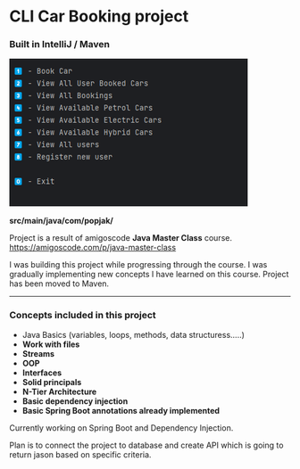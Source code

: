 # CLI Car Booking project
### **Built in IntelliJ / Maven**

![img.png](img.png)

**src/main/java/com/popjak/**


Project is a result of amigoscode **Java Master Class** course.
https://amigoscode.com/p/java-master-class

I was building this project while progressing through the course. I was gradually implementing new concepts I have learned on this course. Project has been moved to Maven.

---
### **Concepts included in this project**
- Java Basics (variables, loops, methods, data structuress.....)
- **Work with files**
- **Streams**
- **OOP**
- **Interfaces**
- **Solid principals**
- **N-Tier Architecture**
- **Basic dependency injection**
- **Basic Spring Boot annotations already implemented**

Currently working on Spring Boot and Dependency Injection. 

Plan is to connect the project to database and create API which is going to return jason 
based on specific criteria.


